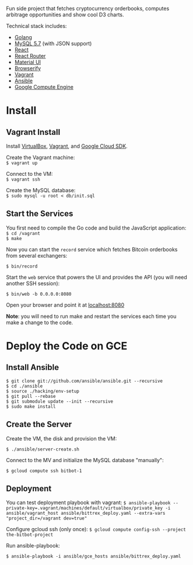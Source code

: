 Fun side project that fetches cryptocurrency orderbooks, computes arbitrage opportunities and show
cool D3 charts.

Technical stack includes:  

  * [Golang](https://golang.org/)
  * [MySQL 5.7](https://dev.mysql.com/doc/refman/5.7/en/json.html) (with JSON support)
  * [React](http://facebook.github.io/react/)
  * [React Router](https://github.com/reactjs/react-router)
  * [Material UI](http://www.material-ui.com/)
  * [Browserify](http://browserify.org/)
  * [Vagrant](https://www.vagrantup.com/)
  * [Ansible](http://docs.ansible.com/)
  * [Google Compute Engine](https://cloud.google.com/compute/)
 
# Install

## Vagrant Install

Install [VirtualBox](https://www.virtualbox.org/wiki/Downloads), [Vagrant](https://www.vagrantup.com/), and [Google Cloud SDK](https://cloud.google.com/sdk/).

Create the Vagrant machine:  
`$ vagrant up`

Connect to the VM:  
`$ vagrant ssh`

Create the MySQL database:  
`$ sudo mysql -u root < db/init.sql`

## Start the Services

You first need to compile the Go code and build the JavaScript application:  
`$ cd /vagrant`  
`$ make`  

Now you can start the `record` service which fetches Bitcoin orderbooks from several exchangers:

`$ bin/record`

Start the `web` service that powers the UI and provides the API (you will need another SSH session):

`$ bin/web -b 0.0.0.0:8080`

Open your browser and point it at [localhost:8080](http://localhost:8080)

**Note**: you will need to run make and restart the services each time you make a change to the code.

# Deploy the Code on GCE

## Install Ansible

```
$ git clone git://github.com/ansible/ansible.git --recursive
$ cd ./ansible
$ source ./hacking/env-setup
$ git pull --rebase
$ git submodule update --init --recursive
$ sudo make install
```

## Create the Server 

Create the VM, the disk and provision the VM:

`$ ./ansible/server-create.sh`

Connect to the MV and initialize the MySQL database "manually":

`$ gcloud compute ssh bitbot-1`

## Deployment

You can test deployment playbook with vagrant:
`$ ansible-playbook --private-key=.vagrant/machines/default/virtualbox/private_key -i ansible/vagrant_host ansible/bittrex_deploy.yaml --extra-vars "project_dir=/vagrant dev=true"`

Configure gcloud ssh (only once):
`$ gcloud compute config-ssh --project the-bitbot-project`

Run ansible-playbook:

`$ ansible-playbook -i ansible/gce_hosts ansible/bittrex_deploy.yaml`
